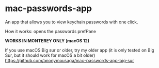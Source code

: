 # mac-passwords-app
An app that allows you to view keychain passwords with one click.

How it works: opens the passwords prefPane

**WORKS IN MONTEREY ONLY (macOS 12)**

If you use macOS Big sur or older, try my older app (it is only tested on Big Sur, but it should work for macOS a bit older)
https://github.com/anonymousaga/mac-passwords-app-big-sur
